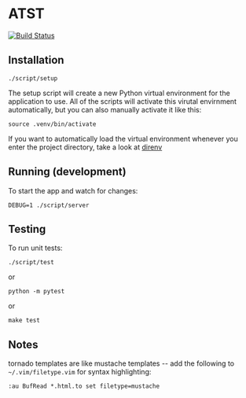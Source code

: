 
# ATST

[![Build Status](https://travis-ci.org/dod-ccpo/atst.svg?branch=master)](https://travis-ci.org/dod-ccpo/atst)

## Installation

    ./script/setup

The setup script will create a new Python virtual environment for the application to use. All of the scripts will activate this virutal envirnment automatically, but you can also manually activate it like this:

    source .venv/bin/activate

If you want to automatically load the virtual environment whenever you enter the project directory, take a look at [direnv](https://direnv.net/)

## Running (development)

To start the app and watch for changes:

    DEBUG=1 ./script/server

## Testing

To run unit tests:

    ./script/test

or

    python -m pytest

or

    make test

## Notes

tornado templates are like mustache templates -- add the
following to `~/.vim/filetype.vim` for syntax highlighting:

    :au BufRead *.html.to set filetype=mustache

